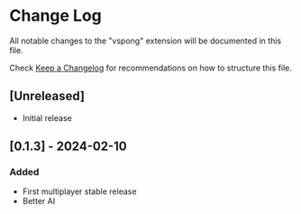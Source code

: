 # Change Log

All notable changes to the "vspong" extension will be documented in this file.

Check [Keep a Changelog](http://keepachangelog.com/) for recommendations on how to structure this file.

## [Unreleased]

- Initial release

## [0.1.3] - 2024-02-10

### Added

- First multiplayer stable release
- Better AI
